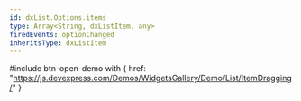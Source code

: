 ```yaml
---
id: dxList.Options.items
type: Array<String, dxListItem, any>
firedEvents: optionChanged
inheritsType: dxListItem
---
```

<!-- %fullDescription% -->

#include btn-open-demo with {
    href: "https://js.devexpress.com/Demos/WidgetsGallery/Demo/List/ItemDragging/"
}

<!-- import * from 'api-reference\10 UI Components\CollectionWidget\1 Configuration\items\items.md' -->
